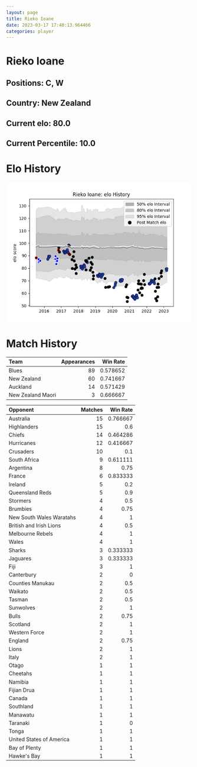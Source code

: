 ```yaml
---  
layout: page  
title: Rieko Ioane  
date: 2023-03-17 17:40:13.964466  
categories: player  
---
```

# Rieko Ioane

## Positions: C, W

## Country: New Zealand

## Current elo: 80.0

## Current Percentile: 10.0

# Elo History


![elo history](history_RiekoIoane.png)
# Match History


| Team              |   Appearances |   Win Rate |
|:------------------|--------------:|-----------:|
| Blues             |            89 |   0.578652 |
| New Zealand       |            60 |   0.741667 |
| Auckland          |            14 |   0.571429 |
| New Zealand Maori |             3 |   0.666667 |

| Opponent                 |   Matches |   Win Rate |
|:-------------------------|----------:|-----------:|
| Australia                |        15 |   0.766667 |
| Highlanders              |        15 |   0.6      |
| Chiefs                   |        14 |   0.464286 |
| Hurricanes               |        12 |   0.416667 |
| Crusaders                |        10 |   0.1      |
| South Africa             |         9 |   0.611111 |
| Argentina                |         8 |   0.75     |
| France                   |         6 |   0.833333 |
| Ireland                  |         5 |   0.2      |
| Queensland Reds          |         5 |   0.9      |
| Stormers                 |         4 |   0.5      |
| Brumbies                 |         4 |   0.75     |
| New South Wales Waratahs |         4 |   1        |
| British and Irish Lions  |         4 |   0.5      |
| Melbourne Rebels         |         4 |   1        |
| Wales                    |         4 |   1        |
| Sharks                   |         3 |   0.333333 |
| Jaguares                 |         3 |   0.333333 |
| Fiji                     |         3 |   1        |
| Canterbury               |         2 |   0        |
| Counties Manukau         |         2 |   0.5      |
| Waikato                  |         2 |   0.5      |
| Tasman                   |         2 |   0.5      |
| Sunwolves                |         2 |   1        |
| Bulls                    |         2 |   0.75     |
| Scotland                 |         2 |   1        |
| Western Force            |         2 |   1        |
| England                  |         2 |   0.75     |
| Lions                    |         2 |   1        |
| Italy                    |         2 |   1        |
| Otago                    |         1 |   1        |
| Cheetahs                 |         1 |   1        |
| Namibia                  |         1 |   1        |
| Fijian Drua              |         1 |   1        |
| Canada                   |         1 |   1        |
| Southland                |         1 |   1        |
| Manawatu                 |         1 |   1        |
| Taranaki                 |         1 |   0        |
| Tonga                    |         1 |   1        |
| United States of America |         1 |   1        |
| Bay of Plenty            |         1 |   1        |
| Hawke's Bay              |         1 |   1        |